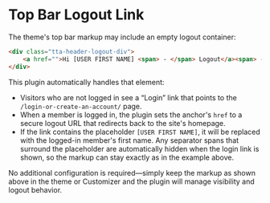 # Top Bar Logout Link

The theme's top bar markup may include an empty logout container:

```html
<div class="tta-header-logout-div">
    <a href="">Hi [USER FIRST NAME] <span> - </span> Logout</a><span> - </span>
</div>
```

This plugin automatically handles that element:

- Visitors who are not logged in see a “Login” link that points to the
  `/login-or-create-an-account/` page.
- When a member is logged in, the plugin sets the anchor's `href` to a secure
  logout URL that redirects back to the site's homepage.
- If the link contains the placeholder `[USER FIRST NAME]`, it will be replaced
  with the logged-in member's first name. Any separator spans that surround the
  placeholder are automatically hidden when the login link is shown, so the
  markup can stay exactly as in the example above.

No additional configuration is required—simply keep the markup as shown above
in the theme or Customizer and the plugin will manage visibility and logout
behavior.
